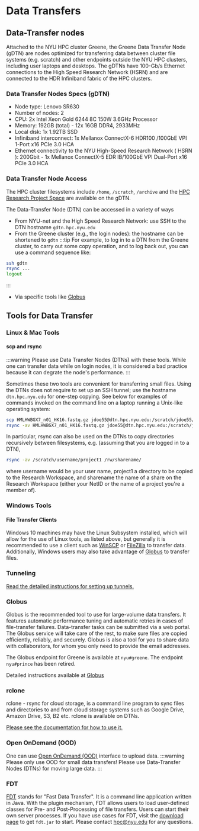 # Data Transfers

## Data-Transfer nodes
Attached to the NYU HPC cluster Greene, the Greene Data Transfer Node (gDTN) are  nodes optimized for transferring data between cluster file systems (e.g. scratch)  and other endpoints outside the NYU HPC clusters, including user laptops and desktops. The gDTNs have 100-Gb/s Ethernet connections to the High Speed Research Network (HSRN) and are connected to the HDR Infiniband fabric of the HPC clusters. 

### Data Transfer Nodes Specs (gDTN)
-   Node type: Lenovo SR630
-   Number of nodes: 2
-   CPU:  2x Intel Xeon Gold 6244 8C 150W 3.6GHz Processor
-   Memory: 192GB   (total) - 12x 16GB DDR4, 2933MHz
-   Local disk:  1x 1.92TB SSD
-   Infiniband interconnect: 1x Mellanox ConnectX-6 HDR100 /100GbE VPI 1-Port x16 PCIe 3.0 HCA
-   Ethernet connectivity to the NYU High-Speed Research Network ( HSRN ):  200Gbit  - 1x Mellanox ConnectX-5 EDR IB/100GbE VPI Dual-Port x16 PCIe 3.0 HCA

### Data Transfer Node Access
The HPC cluster filesystems include `/home`, `/scratch`, `/archive` and the [HPC Research Project Space](./05_research_project_space.md) are available on the gDTN.

The Data-Transfer Node (DTN) can be accessed in a variety of ways
-   From NYU-net and the High Speed Research Network: use SSH to the DTN hostname `gdtn.hpc.nyu.edu`
-   From the Greene cluster (e.g., the login nodes): the hostname can be shortened to `gdtn`
:::tip
For example, to log in to a DTN from the Greene cluster, to carry out some copy operation, and to log back out, you can use a command sequence like:
```sh
ssh gdtn
rsync ...
logout
```
:::
-   Via specific tools like [Globus](#globus)

## Tools for Data Transfer

### Linux & Mac Tools
#### scp and rsync
:::warning
Please use Data Transfer Nodes (DTNs) with these tools. While one can transfer data while on login nodes, it is  considered a bad practice because it can degrate the node's performance.
:::

Sometimes these two tools are convenient for transferring small files. Using the DTNs does not require to set up an SSH tunnel; use the hostname `dtn.hpc.nyu.edu` for one-step copying. See below for examples of commands invoked on the command line on a laptop running a Unix-like operating system:
```sh
scp HMLHWBGX7_n01_HK16.fastq.gz jdoe55@dtn.hpc.nyu.edu:/scratch/jdoe55/
rsync -av HMLHWBGX7_n01_HK16.fastq.gz jdoe55@dtn.hpc.nyu.edu:/scratch/jdoe55/ 
```
In particular, rsync can also be used on the DTNs to copy directories recursively between filesystems, e.g. (assuming that you are logged in to a DTN),
```sh
rsync -av /scratch/username/project1 /rw/sharename/
```
where username would be your user name, project1 a directory to be copied to the Research Workspace, and sharename the name of a share on the Research Workspace (either your NetID or the name of a project you're a member of).

### Windows Tools
#### File Transfer Clients
Windows 10 machines may have the Linux Subsystem installed, which will allow for the use of Linux tools, as listed above, but generally it is recommended to use a client such as [WinSCP](https://winscp.net/eng/docs/tunneling) or [FileZilla](https://filezilla-project.org/) to transfer data. Additionally, Windows users may also take advantage of [Globus](./04_globus.md) to transfer files.

### Tunneling
[Read the detailed instructions for setting up tunnels.](../02_connecting_to_hpc/02_ssh_tunneling_and_x11_forwarding.md)

### Globus
Globus is the recommended tool to use for large-volume data transfers. It features automatic performance tuning and automatic retries in cases of file-transfer failures. Data-transfer tasks can be submitted via a web portal. The Globus service will take care of the rest, to make sure files are copied efficiently, reliably, and securely. Globus is also a tool for you to share data with collaborators, for whom you only need to provide the email addresses.

The Globus endpoint for Greene is available at `nyu#greene`. The endpoint `nyu#prince` has been retired.

Detailed instructions available at [Globus](./04_globus.md)

### rclone
rclone - rsync for cloud storage, is a command line program to sync files and directories to and from cloud storage systems such as Google Drive, Amazon Drive, S3, B2 etc. rclone is available on DTNs.

[Please see the documentation for how to use it.](https://rclone.org/)

### Open OnDemand (OOD)
One can use [Open OnDemand (OOD)](../09_ood/01_open_on_demand.md) interface to upload data.
:::warning
Please only use OOD for small data transfers!  Please use Data-Transfer Nodes (DTNs) for moving large data.
:::

### FDT
[FDT](https://fast-data-transfer.github.io/) stands for "Fast Data Transfer". It is a command line application written in Java. With the plugin mechanism, FDT allows users to load user-defined classes for Pre- and Post-Processing of file transfers. Users can start their own server processes. If you have use cases for FDT, visit the [download page](https://github.com/fast-data-transfer/fdt/releases) to get `fdt.jar` to start. Please contact [hpc@nyu.edu](mailto:hpc@nyu.edu) for any questions.

